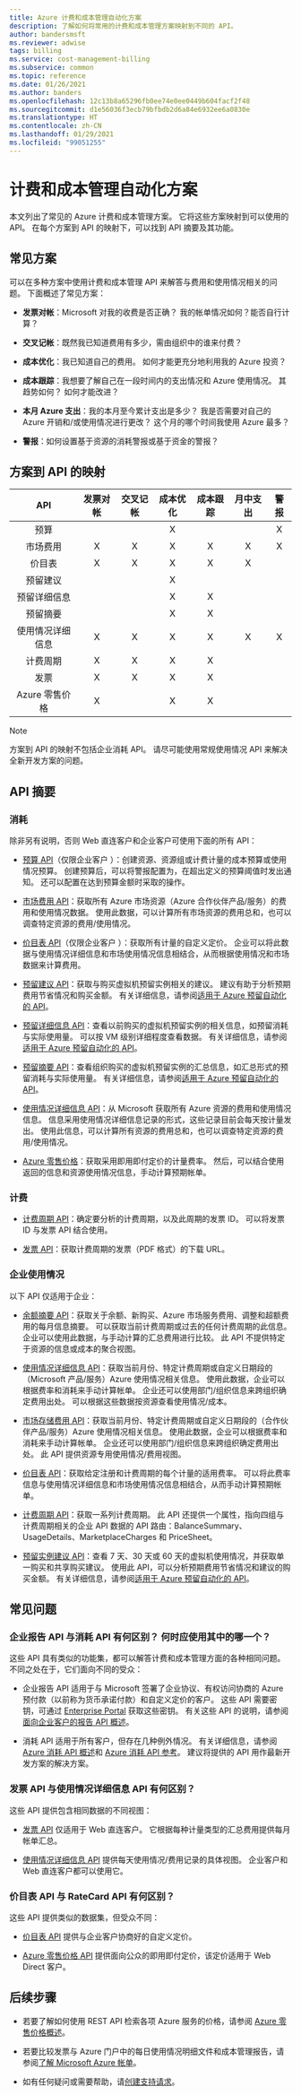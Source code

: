 ```yaml
---
title: Azure 计费和成本管理自动化方案
description: 了解如何将常用的计费和成本管理方案映射到不同的 API。
author: bandersmsft
ms.reviewer: adwise
tags: billing
ms.service: cost-management-billing
ms.subservice: common
ms.topic: reference
ms.date: 01/26/2021
ms.author: banders
ms.openlocfilehash: 12c13b8a65296fb0ee74e0ee0449b604facf2f48
ms.sourcegitcommit: d1e56036f3ecb79bfbdb2d6a84e6932ee6a0830e
ms.translationtype: HT
ms.contentlocale: zh-CN
ms.lasthandoff: 01/29/2021
ms.locfileid: "99051255"
---
```

# <a name="automation-scenarios-for-billing-and-cost-management"></a>计费和成本管理自动化方案

本文列出了常见的 Azure 计费和成本管理方案。 它将这些方案映射到可以使用的 API。 在每个方案到 API 的映射下，可以找到 API 摘要及其功能。

## <a name="common-scenarios"></a>常见方案

可以在多种方案中使用计费和成本管理 API 来解答与费用和使用情况相关的问题。 下面概述了常见方案：

- **发票对帐**：Microsoft 对我的收费是否正确？  我的帐单情况如何？能否自行计算？

- **交叉记帐**：既然我已知道费用有多少，需由组织中的谁来付费？

- **成本优化**：我已知道自己的费用。 如何才能更充分地利用我的 Azure 投资？

- **成本跟踪**：我想要了解自己在一段时间内的支出情况和 Azure 使用情况。 其趋势如何？ 如何才能改进？

- **本月 Azure 支出**：我的本月至今累计支出是多少？ 我是否需要对自己的 Azure 开销和/或使用情况进行更改？ 这个月的哪个时间我使用 Azure 最多？

- **警报**：如何设置基于资源的消耗警报或基于资金的警报？

## <a name="scenario-to-api-mapping"></a>方案到 API 的映射

|         API        | 发票对帐    | 交叉记帐    | 成本优化    | 成本跟踪    | 月中支出    | 警报    |
|:---------------------------:|:-------------------------:|:----------------:|:--------------------:|:----------------:|:------------------:|:---------:|
| 预算                     |                           |                  |           X          |                  |                    |     X     |
| 市场费用                |             X             |         X        |           X          |         X        |          X         |     X     |
| 价目表                 |             X             |         X        |           X          |         X        |          X         |           |
| 预留建议 |                           |                  |           X          |                  |                    |           |
| 预留详细信息         |                           |                  |           X          |         X        |                    |           |
| 预留摘要       |                           |                  |           X          |         X        |                    |           |
| 使用情况详细信息               |             X             |         X        |           X          |         X        |          X         |     X     |
| 计费周期             |             X             |         X        |           X          |         X        |                    |           |
| 发票                    |             X             |         X        |           X          |         X        |                    |           |
| Azure 零售价格                    |             X             |                  |           X          |         X        |                    |           |


> [!NOTE]
> 方案到 API 的映射不包括企业消耗 API。 请尽可能使用常规使用情况 API 来解决全新开发方案的问题。

## <a name="api-summaries"></a>API 摘要

### <a name="consumption"></a>消耗
除非另有说明，否则 Web 直连客户和企业客户可使用下面的所有 API：

-    [预算 API](/rest/api/consumption/budgets)（仅限企业客户  ）：创建资源、资源组或计费计量的成本预算或使用情况预算。 创建预算后，可以将警报配置为，在超出定义的预算阈值时发出通知。 还可以配置在达到预算金额时采取的操作。

-    [市场费用 API](/rest/api/consumption/marketplaces)：获取所有 Azure 市场资源（Azure 合作伙伴产品/服务）的费用和使用情况数据。 使用此数据，可以计算所有市场资源的费用总和，也可以调查特定资源的费用/使用情况。

-    [价目表 API](/rest/api/consumption/pricesheet)（仅限企业客户  ）：获取所有计量的自定义定价。 企业可以将此数据与使用情况详细信息和市场使用情况信息相结合，从而根据使用情况和市场数据来计算费用。

-    [预留建议 API](/rest/api/consumption/reservationrecommendations)：获取与购买虚拟机预留实例相关的建议。 建议有助于分析预期费用节省情况和购买金额。 有关详细信息，请参阅[适用于 Azure 预留自动化的 API](../reservations/reservation-apis.md)。

-    [预留详细信息 API](/rest/api/consumption/reservationsdetails)：查看以前购买的虚拟机预留实例的相关信息，如预留消耗与实际使用量。 可以按 VM 级别详细程度查看数据。 有关详细信息，请参阅[适用于 Azure 预留自动化的 API](../reservations/reservation-apis.md)。

-    [预留摘要 API](/rest/api/consumption/reservationssummaries)：查看组织购买的虚拟机预留实例的汇总信息，如汇总形式的预留消耗与实际使用量。 有关详细信息，请参阅[适用于 Azure 预留自动化的 API](../reservations/reservation-apis.md)。

-    [使用情况详细信息 API](/rest/api/consumption/usagedetails)：从 Microsoft 获取所有 Azure 资源的费用和使用情况信息。 信息采用使用情况详细信息记录的形式，这些记录目前会每天按计量发出。 使用此信息，可以计算所有资源的费用总和，也可以调查特定资源的费用/使用情况。

-    [Azure 零售价格](/rest/api/cost-management/retail-prices/azure-retail-prices)：获取采用即用即付定价的计量费率。 然后，可以结合使用返回的信息和资源使用情况信息，手动计算预期帐单。

### <a name="billing"></a>计费
-    [计费周期 API](/rest/api/billing/enterprise/billing-enterprise-api-billing-periods)：确定要分析的计费周期，以及此周期的发票 ID。 可以将发票 ID 与发票 API 结合使用。

-    [发票 API](/rest/api/billing/2019-10-01-preview/invoices)：获取计费周期的发票（PDF 格式）的下载 URL。

### <a name="enterprise-consumption"></a>企业使用情况
以下 API 仅适用于企业：

-    [余额摘要 API](/rest/api/billing/enterprise/billing-enterprise-api-balance-summary)：获取关于余额、新购买、Azure 市场服务费用、调整和超额费用的每月信息摘要。 可以获取当前计费周期或过去的任何计费周期的此信息。 企业可以使用此数据，与手动计算的汇总费用进行比较。 此 API 不提供特定于资源的信息或成本的聚合视图。

-    [使用情况详细信息 API](/rest/api/billing/enterprise/billing-enterprise-api-usage-detail)：获取当前月份、特定计费周期或自定义日期段的（Microsoft 产品/服务）Azure 使用情况相关信息。 使用此数据，企业可以根据费率和消耗来手动计算帐单。 企业还可以使用部门/组织信息来跨组织确定费用出处。 可以根据这些数据按资源查看使用情况/成本。

-    [市场存储费用 API](/rest/api/billing/enterprise/billing-enterprise-api-marketplace-storecharge)：获取当前月份、特定计费周期或自定义日期段的（合作伙伴产品/服务）Azure 使用情况相关信息。 使用此数据，企业可以根据费率和消耗来手动计算帐单。 企业还可以使用部门/组织信息来跨组织确定费用出处。 此 API 提供资源专用使用情况/费用视图。

-    [价目表 API](/rest/api/billing/enterprise/billing-enterprise-api-pricesheet)：获取给定注册和计费周期的每个计量的适用费率。 可以将此费率信息与使用情况详细信息和市场使用情况信息相结合，从而手动计算预期帐单。

-    [计费周期 API](/rest/api/billing/enterprise/billing-enterprise-api-billing-periods)：获取一系列计费周期。 此 API 还提供一个属性，指向四组与计费周期相关的企业 API 数据的 API 路由：BalanceSummary、UsageDetails、MarketplaceCharges 和 PriceSheet。

-    [预留实例建议 API](/rest/api/billing/enterprise/billing-enterprise-api-reserved-instance-recommendation)：查看 7 天、30 天或 60 天的虚拟机使用情况，并获取单一购买和共享购买建议。 使用此 API，可以分析预期费用节省情况和建议的购买金额。 有关详细信息，请参阅[适用于 Azure 预留自动化的 API](../reservations/reservation-apis.md)。

## <a name="frequently-asked-questions"></a>常见问题

### <a name="whats-the-difference-between-the-enterprise-reporting-apis-and-the-consumption-apis-when-should-i-use-each"></a>企业报告 API 与消耗 API 有何区别？ 何时应使用其中的哪一个？
这些 API 具有类似的功能集，都可以解答计费和成本管理方面的各种相同问题。 不同之处在于，它们面向不同的受众：

- 企业报告 API 适用于与 Microsoft 签署了企业协议、有权访问协商的 Azure 预付款（以前称为货币承诺付款）和自定义定价的客户。 这些 API 需要密钥，可通过 [Enterprise Portal](https://ea.azure.com) 获取这些密钥。 有关这些 API 的说明，请参阅[面向企业客户的报告 API 概述](enterprise-api.md)。

- 消耗 API 适用于所有客户，但存在几种例外情况。 有关详细信息，请参阅 [Azure 消耗 API 概述](consumption-api-overview.md)和 [Azure 消耗 API 参考](/rest/api/consumption/)。 建议将提供的 API 用作最新开发方案的解决方案。

### <a name="whats-the-difference-between-the-invoice-api-and-the-usage-details-api"></a>发票 API 与使用情况详细信息 API 有何区别？
这些 API 提供包含相同数据的不同视图：

- [发票 API](/rest/api/billing/2019-10-01-preview/invoices) 仅适用于 Web 直连客户。 它根据每种计量类型的汇总费用提供每月帐单汇总。

- [使用情况详细信息 API](/rest/api/consumption/usagedetails) 提供每天使用情况/费用记录的具体视图。 企业客户和 Web 直连客户都可以使用它。

### <a name="whats-the-difference-between-the-price-sheet-api-and-the-ratecard-api"></a>价目表 API 与 RateCard API 有何区别？
这些 API 提供类似的数据集，但受众不同：

- [价目表 API](/rest/api/consumption/pricesheet) 提供与企业客户协商好的自定义定价。

- [Azure 零售价格 API](/rest/api/cost-management/retail-prices/azure-retail-prices) 提供面向公众的即用即付定价，该定价适用于 Web Direct 客户。

## <a name="next-steps"></a>后续步骤

- 若要了解如何使用 REST API 检索各项 Azure 服务的价格，请参阅 [Azure 零售价格概述](/rest/api/cost-management/retail-prices/azure-retail-prices)。

- 若要比较发票与 Azure 门户中的每日使用情况明细文件和成本管理报告，请参阅[了解 Microsoft Azure 帐单](../understand/review-individual-bill.md)。

- 如有任何疑问或需要帮助，请[创建支持请求](https://go.microsoft.com/fwlink/?linkid=2083458)。